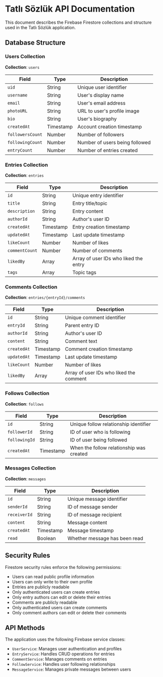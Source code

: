 # Tatlı Sözlük API Documentation

This document describes the Firebase Firestore collections and structure used in the Tatlı Sözlük application.

## Database Structure

### Users Collection

**Collection**: `users`

| Field           | Type     | Description                           |
|-----------------|----------|---------------------------------------|
| `uid`           | String   | Unique user identifier                |
| `username`      | String   | User's display name                   |
| `email`         | String   | User's email address                  |
| `photoURL`      | String   | URL to user's profile image           |
| `bio`           | String   | User's biography                      |
| `createdAt`     | Timestamp| Account creation timestamp            |
| `followersCount`| Number   | Number of followers                   |
| `followingCount`| Number   | Number of users being followed        |
| `entryCount`    | Number   | Number of entries created             |

### Entries Collection

**Collection**: `entries`

| Field           | Type     | Description                           |
|-----------------|----------|---------------------------------------|
| `id`            | String   | Unique entry identifier               |
| `title`         | String   | Entry title/topic                     |
| `description`   | String   | Entry content                         |
| `authorId`      | String   | Author's user ID                      |
| `createdAt`     | Timestamp| Entry creation timestamp              |
| `updatedAt`     | Timestamp| Last update timestamp                 |
| `likeCount`     | Number   | Number of likes                       |
| `commentCount`  | Number   | Number of comments                    |
| `likedBy`       | Array    | Array of user IDs who liked the entry |
| `tags`          | Array    | Topic tags                            |

### Comments Collection

**Collection**: `entries/{entryId}/comments`

| Field           | Type     | Description                           |
|-----------------|----------|---------------------------------------|
| `id`            | String   | Unique comment identifier             |
| `entryId`       | String   | Parent entry ID                       |
| `authorId`      | String   | Author's user ID                      |
| `content`       | String   | Comment text                          |
| `createdAt`     | Timestamp| Comment creation timestamp            |
| `updatedAt`     | Timestamp| Last update timestamp                 |
| `likeCount`     | Number   | Number of likes                       |
| `likedBy`       | Array    | Array of user IDs who liked the comment |

### Follows Collection

**Collection**: `follows`

| Field           | Type     | Description                           |
|-----------------|----------|---------------------------------------|
| `id`            | String   | Unique follow relationship identifier |
| `followerId`    | String   | ID of user who is following           |
| `followingId`   | String   | ID of user being followed             |
| `createdAt`     | Timestamp| When the follow relationship was created |

### Messages Collection

**Collection**: `messages`

| Field           | Type     | Description                           |
|-----------------|----------|---------------------------------------|
| `id`            | String   | Unique message identifier             |
| `senderId`      | String   | ID of message sender                  |
| `receiverId`    | String   | ID of message recipient               |
| `content`       | String   | Message content                       |
| `createdAt`     | Timestamp| Message timestamp                     |
| `read`          | Boolean  | Whether message has been read         |

## Security Rules

Firestore security rules enforce the following permissions:

- Users can read public profile information
- Users can only write to their own profile
- Entries are publicly readable
- Only authenticated users can create entries
- Only entry authors can edit or delete their entries
- Comments are publicly readable
- Only authenticated users can create comments
- Only comment authors can edit or delete their comments

## API Methods

The application uses the following Firebase service classes:

- `UserService`: Manages user authentication and profiles
- `EntryService`: Handles CRUD operations for entries
- `CommentService`: Manages comments on entries
- `FollowService`: Handles user following relationships
- `MessageService`: Manages private messages between users 